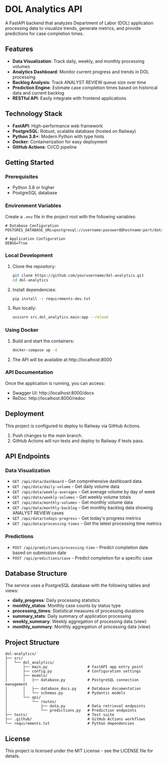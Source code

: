 # DOL Analytics API

A FastAPI backend that analyzes Department of Labor (DOL) application processing data to visualize trends, generate metrics, and provide predictions for case completion times.

## Features

- **Data Visualization**: Track daily, weekly, and monthly processing volumes
- **Analytics Dashboard**: Monitor current progress and trends in DOL processing
- **Backlog Analysis**: Track ANALYST REVIEW queue size over time
- **Prediction Engine**: Estimate case completion times based on historical data and current backlog
- **RESTful API**: Easily integrate with frontend applications

## Technology Stack

- **FastAPI**: High-performance web framework
- **PostgreSQL**: Robust, scalable database (hosted on Railway)
- **Python 3.8+**: Modern Python with type hints
- **Docker**: Containerization for easy deployment
- **GitHub Actions**: CI/CD pipeline

## Getting Started

### Prerequisites

- Python 3.8 or higher
- PostgreSQL database

### Environment Variables

Create a `.env` file in the project root with the following variables:

```
# Database Configuration
POSTGRES_DATABASE_URL=postgresql://username:password@hostname:port/database

# Application Configuration
DEBUG=True
```

### Local Development

1. Clone the repository:
   ```bash
   git clone https://github.com/yourusername/dol-analytics.git
   cd dol-analytics
   ```

2. Install dependencies:
   ```bash
   pip install -r requirements-dev.txt
   ```

3. Run locally:
   ```bash
   uvicorn src.dol_analytics.main:app --reload
   ```

### Using Docker

1. Build and start the containers:
   ```bash
   docker-compose up -d
   ```

2. The API will be available at http://localhost:8000

### API Documentation

Once the application is running, you can access:
- Swagger UI: http://localhost:8000/docs
- ReDoc: http://localhost:8000/redoc

## Deployment

This project is configured to deploy to Railway via GitHub Actions.

1. Push changes to the main branch.
2. GitHub Actions will run tests and deploy to Railway if tests pass.

## API Endpoints

### Data Visualization

- `GET /api/data/dashboard` - Get comprehensive dashboard data
- `GET /api/data/daily-volume` - Get daily volume data
- `GET /api/data/weekly-averages` - Get average volume by day of week
- `GET /api/data/weekly-volumes` - Get weekly volume totals
- `GET /api/data/monthly-volumes` - Get monthly volume data
- `GET /api/data/monthly-backlog` - Get monthly backlog data showing ANALYST REVIEW cases
- `GET /api/data/todays-progress` - Get today's progress metrics
- `GET /api/data/processing-times` - Get the latest processing time metrics

### Predictions

- `POST /api/predictions/processing-time` - Predict completion date based on submission date
- `POST /api/predictions/case` - Predict completion for a specific case

## Database Structure

The service uses a PostgreSQL database with the following tables and views:

- **daily_progress**: Daily processing statistics
- **monthly_status**: Monthly case counts by status type
- **processing_times**: Statistical measures of processing durations
- **summary_stats**: Daily summary of application processing
- **weekly_summary**: Weekly aggregation of processing data (view)
- **monthly_summary**: Monthly aggregation of processing data (view)

## Project Structure

```
dol-analytics/
├── src/
│   └── dol_analytics/
│       ├── main.py                  # FastAPI app entry point
│       ├── config.py                # Configuration settings
│       ├── models/
│       │   ├── database.py          # PostgreSQL connection management
│       │   ├── database_docs.py     # Database documentation
│       │   └── schemas.py           # Pydantic models
│       └── api/
│           └── routes/
│               ├── data.py          # Data retrieval endpoints
│               └── predictions.py   # Prediction endpoints
├── tests/                           # Test suite
├── .github/                         # GitHub Actions workflows
└── requirements.txt                 # Python dependencies
```

## License

This project is licensed under the MIT License - see the LICENSE file for details.